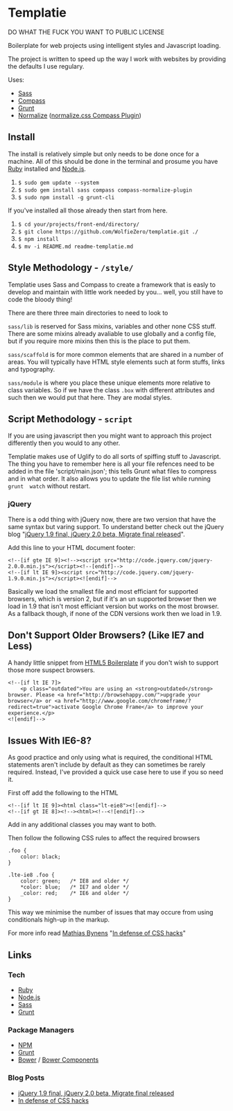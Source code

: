 Templatie
===============================================================================

DO WHAT THE FUCK YOU WANT TO PUBLIC LICENSE

Boilerplate for web projects using intelligent styles and Javascript loading.

The project is written to speed up the way I work with websites by providing
the defaults I use regulary.

Uses:

 - [Sass]
 - [Compass]
 - [Grunt]
 - [Normalize] ([normalize.css Compass Plugin])


Install
-------------------------------------------------------------------------------

The install is relatively simple but only needs to be done once for a machine.
All of this should be done in the terminal and prosume you have [Ruby] 
installed and [Node.js].

1. `$ sudo gem update --system`
2. `$ sudo gem install sass compass compass-normalize-plugin`
3. `$ sudo npm install -g grunt-cli`

If you've installed all those already then start from here.

1. `$ cd your/projects/front-end/directory/`
2. `$ git clone https://github.com/WolfieZero/templatie.git ./`
3. `$ npm install`
4. `$ mv -i README.md readme-templatie.md`



Style Methodology - `/style/`
-------------------------------------------------------------------------------

Templatie uses Sass and Compass to create a framework that is easly to develop
and maintain with little work needed by you... well, you still have to code the
bloody thing!

There are there three main directories to need to look to

`sass/lib` is reserved for Sass mixins, variables and other none CSS stuff.
There are some mixins already avaliable to use globally and a config file, but
if you require more mixins then this is the place to put them. 

`sass/scaffold` is for more common elements that are shared in a number of 
areas. You will typically have HTML style elements such at form stuffs, links
and typography.

`sass/module` is where you place these unique elements more relative to class
variables. So if we have the class `.box` with different attributes and such
then we would put that here. They are modal styles.



Script Methodology - `script`
-------------------------------------------------------------------------------

If you are using javascript then you might want to approach this project
differently then you would to any other.

Templatie makes use of Uglify to do all sorts of spiffing stuff to Javascript.
The thing you have to remember here is all your file refences need to be added
in the file 'script/main.json'; this tells Grunt what files to compress and in
what order. It also allows you to update the file list while running `grunt 
watch` without restart.


### jQuery

There is a odd thing with jQuery now, there are two version that have the same
syntax but varing support. To understand better check out the jQuery blog
"[jQuery 1.9 final, jQuery 2.0 beta, Migrate final released]". 

Add this line to your HTML document footer:

    <!--[if gte IE 9]><!--><script src="http://code.jquery.com/jquery-2.0.0.min.js"></script><!--[endif]-->
    <!--[if lt IE 9]><script src="http://code.jquery.com/jquery-1.9.0.min.js"></script><![endif]-->

Basically we load the smallest file and most efficiant for supported browsers,
which is version 2, but if it's an un supported browser then we load in 1.9
that isn't most efficiant version but works on the most browser. As a fallback
though, if none of the CDN versions work then we load in 1.9.



Don't Support Older Browsers? (Like IE7 and Less)
-------------------------------------------------------------------------------

A handy little snippet from [HTML5 Boilerplate] if you don't wish to support 
those more suspect browsers.

    <!--[if lt IE 7]>
        <p class="outdated">You are using an <strong>outdated</strong> browser. Please <a href="http://browsehappy.com/">upgrade your browser</a> or <a href="http://www.google.com/chromeframe/?redirect=true">activate Google Chrome Frame</a> to improve your experience.</p>
    <![endif]-->



Issues With IE6-8?
-------------------------------------------------------------------------------

As good practice and only using what is required, the conditional HTML
statements aren't include by default as they can sometimes be rarely required.
Instead, I've provided a quick use case here to use if you so need it.

First off add the following to the HTML

    <!--[if lt IE 9]><html class="lt-eie8"><![endif]-->
    <!--[if gt IE 8]><!--><html><!--<![endif]-->

Add in any additional classes you may want to both.

Then follow the following CSS rules to affect the required browsers

    .foo {
        color: black;
    }

    .lte-ie8 .foo {
        color: green;   /* IE8 and older */
        *color: blue;   /* IE7 and older */
        _color: red;    /* IE6 and older */
    }

This way we minimise the number of issues that may occure from using
conditionals high-up in the markup.

For more info read [Mathias Bynens] "[In defense of CSS hacks]"


Links
-------------------------------------------------------------------------------

### Tech
- [Ruby]
- [Node.js]
- [Sass]
- [Grunt]

### Package Managers
- [NPM]
- [Grunt]
- [Bower] / [Bower Components]

### Blog Posts
- [jQuery 1.9 final, jQuery 2.0 beta, Migrate final released]
- [In defense of CSS hacks]


[Ruby]: http://www.ruby-lang.org/
[Node.js]: http://nodejs.org/
[Sass]: sass-lang.com
[Compass]: http://compass-style.org/
[Normalize]: http://necolas.github.com/normalize.css/
[grunt-jsmin-sourcemap]: https://github.com/twolfson/grunt-jsmin-sourcemap
[Grunt]: http://gruntjs.com/
[normalize.css Compass Plugin]: https://github.com/jzorn/compass-normalize-plugin
[Bower]: http://twitter.github.com/bower/
[Bower Components]: http://sindresorhus.com/bower-components/
[NPM]: https://npmjs.org/
[jQuery 1.9 final, jQuery 2.0 beta, Migrate final released]: http://blog.jquery.com/2013/01/15/jquery-1-9-final-jquery-2-0-beta-migrate-final-released/
[HTML5 Boilerplate]: http://html5boilerplate.com/
[In defense of CSS hacks]: http://mathiasbynens.be/notes/safe-css-hacks
[Mathias Bynens]: http://mathiasbynens.be/